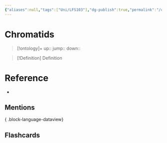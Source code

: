 ```yaml
---
{"aliases":null,"tags":["Uni/LFS103"],"dg-publish":true,"permalink":"/cards/chromatids/","dgPassFrontmatter":true}
---
```


# Chromatids

> [!ontology]+
> up:: 
> jump:: 
> down:: 

> [!Definition] Definition

# Reference

- 

## Mentions


{ .block-language-dataview}

## Flashcards